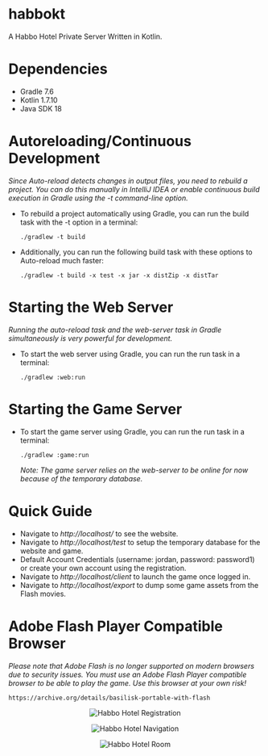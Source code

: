 # habbokt
A Habbo Hotel Private Server Written in Kotlin.

# Dependencies

- Gradle 7.6
- Kotlin 1.7.10
- Java SDK 18

# Autoreloading/Continuous Development
_Since Auto-reload detects changes in output files, you need to rebuild a project. You can do this manually in IntelliJ IDEA or enable continuous build execution in Gradle using the -t command-line option._

- To rebuild a project automatically using Gradle, you can run the build task with the -t option in a terminal:
    ```shell
    ./gradlew -t build
    ```
- Additionally, you can run the following build task with these options to Auto-reload much faster:
  ```shell
  ./gradlew -t build -x test -x jar -x distZip -x distTar
  ```

# Starting the Web Server
_Running the auto-reload task and the web-server task in Gradle simultaneously is very powerful for development._

- To start the web server using Gradle, you can run the run task in a terminal:
  ```shell
  ./gradlew :web:run
  ```

# Starting the Game Server
- To start the game server using Gradle, you can run the run task in a terminal:
  ```shell
  ./gradlew :game:run
  ```
  *Note: The game server relies on the web-server to be online for now because of the temporary database.*

# Quick Guide
- Navigate to _http://localhost/_ to see the website.
- Navigate to _http://localhost/test_ to setup the temporary database for the website and game.
- Default Account Credentials (username: jordan, password: password1) or create your own account using the registration.
- Navigate to _http://localhost/client_ to launch the game once logged in.
- Navigate to _http://localhost/export_ to dump some game assets from the Flash movies.

# Adobe Flash Player Compatible Browser
_Please note that Adobe Flash is no longer supported on modern browsers due to security issues. You 
must use an Adobe Flash Player compatible browser to be able to play the game. 
Use this browser at your own risk!_
  ```
  https://archive.org/details/basilisk-portable-with-flash
  ```

<p align="center">
  <img src="https://github.com/ultraviolet-jordan/habbokt/blob/main/assets/registration.jpg?raw=true" alt="Habbo Hotel Registration"/>
</p>

<p align="center">
  <img src="https://github.com/ultraviolet-jordan/habbokt/blob/main/assets/navigation.jpg?raw=true" alt="Habbo Hotel Navigation"/>
</p>

<p align="center">
  <img src="https://github.com/ultraviolet-jordan/habbokt/blob/main/assets/room.jpg?raw=true" alt="Habbo Hotel Room"/>
</p>
